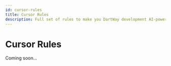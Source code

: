 ```yaml
---
id: cursor-rules
title: Cursor Rules
description: Full set of rules to make you DartWay development AI-powered
---
```


# Cursor Rules

Coming soon...
